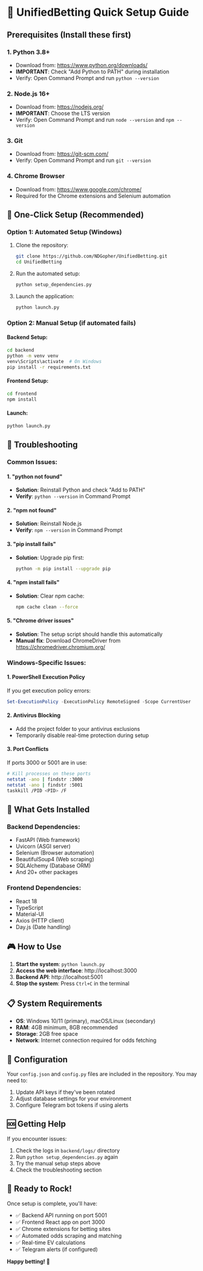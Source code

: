 # 🚀 UnifiedBetting Quick Setup Guide

## Prerequisites (Install these first)

### 1. Python 3.8+ 
- Download from: https://www.python.org/downloads/
- **IMPORTANT**: Check "Add Python to PATH" during installation
- Verify: Open Command Prompt and run `python --version`

### 2. Node.js 16+ 
- Download from: https://nodejs.org/
- **IMPORTANT**: Choose the LTS version
- Verify: Open Command Prompt and run `node --version` and `npm --version`

### 3. Git
- Download from: https://git-scm.com/
- Verify: Open Command Prompt and run `git --version`

### 4. Chrome Browser
- Download from: https://www.google.com/chrome/
- Required for the Chrome extensions and Selenium automation

## 🎯 One-Click Setup (Recommended)

### Option 1: Automated Setup (Windows)
1. Clone the repository:
   ```bash
   git clone https://github.com/NDGopher/UnifiedBetting.git
   cd UnifiedBetting
   ```

2. Run the automated setup:
   ```bash
   python setup_dependencies.py
   ```

3. Launch the application:
   ```bash
   python launch.py
   ```

### Option 2: Manual Setup (if automated fails)

#### Backend Setup:
```bash
cd backend
python -m venv venv
venv\Scripts\activate  # On Windows
pip install -r requirements.txt
```

#### Frontend Setup:
```bash
cd frontend
npm install
```

#### Launch:
```bash
python launch.py
```

## 🔧 Troubleshooting

### Common Issues:

#### 1. "python not found"
- **Solution**: Reinstall Python and check "Add to PATH"
- **Verify**: `python --version` in Command Prompt

#### 2. "npm not found" 
- **Solution**: Reinstall Node.js
- **Verify**: `npm --version` in Command Prompt

#### 3. "pip install fails"
- **Solution**: Upgrade pip first:
  ```bash
  python -m pip install --upgrade pip
  ```

#### 4. "npm install fails"
- **Solution**: Clear npm cache:
  ```bash
  npm cache clean --force
  ```

#### 5. "Chrome driver issues"
- **Solution**: The setup script should handle this automatically
- **Manual fix**: Download ChromeDriver from https://chromedriver.chromium.org/

### Windows-Specific Issues:

#### 1. PowerShell Execution Policy
If you get execution policy errors:
```powershell
Set-ExecutionPolicy -ExecutionPolicy RemoteSigned -Scope CurrentUser
```

#### 2. Antivirus Blocking
- Add the project folder to your antivirus exclusions
- Temporarily disable real-time protection during setup

#### 3. Port Conflicts
If ports 3000 or 5001 are in use:
```bash
# Kill processes on these ports
netstat -ano | findstr :3000
netstat -ano | findstr :5001
taskkill /PID <PID> /F
```

## 📁 What Gets Installed

### Backend Dependencies:
- FastAPI (Web framework)
- Uvicorn (ASGI server)
- Selenium (Browser automation)
- BeautifulSoup4 (Web scraping)
- SQLAlchemy (Database ORM)
- And 20+ other packages

### Frontend Dependencies:
- React 18
- TypeScript
- Material-UI
- Axios (HTTP client)
- Day.js (Date handling)

## 🎮 How to Use

1. **Start the system**: `python launch.py`
2. **Access the web interface**: http://localhost:3000
3. **Backend API**: http://localhost:5001
4. **Stop the system**: Press `Ctrl+C` in the terminal

## 📋 System Requirements

- **OS**: Windows 10/11 (primary), macOS/Linux (secondary)
- **RAM**: 4GB minimum, 8GB recommended
- **Storage**: 2GB free space
- **Network**: Internet connection required for odds fetching

## 🔐 Configuration

Your `config.json` and `config.py` files are included in the repository. You may need to:
1. Update API keys if they've been rotated
2. Adjust database settings for your environment
3. Configure Telegram bot tokens if using alerts

## 🆘 Getting Help

If you encounter issues:
1. Check the logs in `backend/logs/` directory
2. Run `python setup_dependencies.py` again
3. Try the manual setup steps above
4. Check the troubleshooting section

## 🚀 Ready to Rock!

Once setup is complete, you'll have:
- ✅ Backend API running on port 5001
- ✅ Frontend React app on port 3000  
- ✅ Chrome extensions for betting sites
- ✅ Automated odds scraping and matching
- ✅ Real-time EV calculations
- ✅ Telegram alerts (if configured)

**Happy betting! 🎯** 